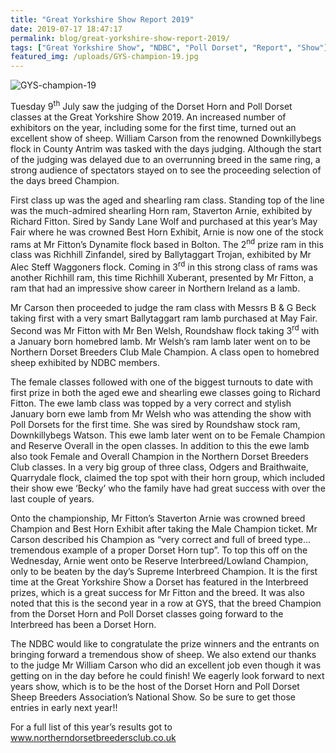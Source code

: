 ```yaml
---
title: "Great Yorkshire Show Report 2019"
date: 2019-07-17 18:47:17
permalink: blog/great-yorkshire-show-report-2019/
tags: ["Great Yorkshire Show", "NDBC", "Poll Dorset", "Report", "Show"]
featured_img: /uploads/GYS-champion-19.jpg
---
```


![GYS-champion-19](/uploads/GYS-champion-19.jpg)

Tuesday 9<sup>th</sup> July saw the judging of the Dorset Horn and Poll Dorset classes at the Great Yorkshire Show 2019. An increased number of exhibitors on the year, including some for the first time, turned out an excellent show of sheep. William Carson from the renowned Downkillybegs flock in County Antrim was tasked with the days judging. Although the start of the judging was delayed due to an overrunning breed in the same ring, a strong audience of spectators stayed on to see the proceeding selection of the days breed Champion.

 First class up was the aged and shearling ram class. Standing top of the line was the much-admired shearling Horn ram, Staverton Arnie, exhibited by Richard Fitton. Sired by Sandy Lane Wolf and purchased at this year’s May Fair where he was crowned Best Horn Exhibit, Arnie is now one of the stock rams at Mr Fitton’s Dynamite flock based in Bolton. The 2<sup>nd</sup> prize ram in this class was Richhill Zinfandel, sired by Ballytaggart Trojan, exhibited by Mr Alec Steff Waggoners flock. Coming in 3<sup>rd</sup> in this strong class of rams was another Richhill ram, this time Richhill Xuberant, presented by Mr Fitton, a ram that had an impressive show career in Northern Ireland as a lamb.

 Mr Carson then proceeded to judge the ram class with Messrs B & G Beck taking first with a very smart Ballytaggart ram lamb purchased at May Fair. Second was Mr Fitton with Mr Ben Welsh, Roundshaw flock taking 3<sup>rd</sup> with a January born homebred lamb. Mr Welsh’s ram lamb later went on to be Northern Dorset Breeders Club Male Champion. A class open to homebred sheep exhibited by NDBC members.

 The female classes followed with one of the biggest turnouts to date with first prize in both the aged ewe and shearling ewe classes going to Richard Fitton. The ewe lamb class was topped by a very correct and stylish January born ewe lamb from Mr Welsh who was attending the show with Poll Dorsets for the first time. She was sired by Roundshaw stock ram, Downkillybegs Watson. This ewe lamb later went on to be Female Champion and Reserve Overall in the open classes. In addition to this the ewe lamb also took Female and Overall Champion in the Northern Dorset Breeders Club classes. In a very big group of three class, Odgers and Braithwaite, Quarrydale flock, claimed the top spot with their horn group, which included their show ewe ‘Becky’ who the family have had great success with over the last couple of years.

 Onto the championship, Mr Fitton’s Staverton Arnie was crowned breed Champion and Best Horn Exhibit after taking the Male Champion ticket. Mr Carson described his Champion as “very correct and full of breed type… tremendous example of a proper Dorset Horn tup”. To top this off on the Wednesday, Arnie went onto be Reserve Interbreed/Lowland Champion, only to be beaten by the day’s Supreme Interbreed Champion. It is the first time at the Great Yorkshire Show a Dorset has featured in the Interbreed prizes, which is a great success for Mr Fitton and the breed. It was also noted that this is the second year in a row at GYS, that the breed Champion from the Dorset Horn and Poll Dorset classes going forward to the Interbreed has been a Dorset Horn.

 The NDBC would like to congratulate the prize winners and the entrants on bringing forward a tremendous show of sheep. We also extend our thanks to the judge Mr William Carson who did an excellent job even though it was getting on in the day before he could finish! We eagerly look forward to next years show, which is to be the host of the Dorset Horn and Poll Dorset Sheep Breeders Association’s National Show. So be sure to get those entries in early next year!!

For a full list of this year’s results got to www.northerndorsetbreedersclub.co.uk
